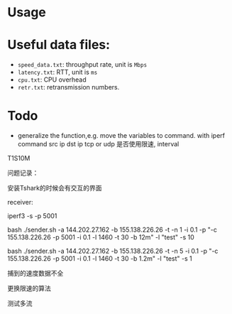 #  Usage





# Useful data files:

+ `speed_data.txt`: throughput rate, unit is `Mbps`
+ `latency.txt`:  RTT, unit is `ms`
+ `cpu.txt`: CPU overhead
+ `retr.txt`: retransmission numbers.



# Todo

+ generalize the function,e.g. move the variables to command.
with iperf command 
src ip
dst ip
tcp or udp
是否使用限速,
interval

T1S10M



问题记录：

安装Tshark的时候会有交互的界面

receiver:

iperf3 -s -p 5001



bash ./sender.sh -a 144.202.27.162 -b 155.138.226.26 -t -n 1 -i 0.1 -p "-c 155.138.226.26 -p 5001 -i 0.1 -l 1460 -t 30 -b 12m" -l "test" -s 10



bash ./sender.sh -a 144.202.27.162 -b 155.138.226.26 -t -n 5 -i 0.1 -p "-c 155.138.226.26 -p 5001 -i 0.1 -l 1460 -t 30 -b 1.2m" -l "test" -s 1





捕到的速度数据不全

更换限速的算法

测试多流